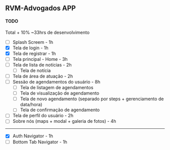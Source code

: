 ## RVM-Advogados APP

#### TODO

Total + 10% ~33hrs de desenvolvimento

- [ ] Splash Screem - 1h
- [x] Tela de login - 1h
- [x] Tela de registrar - 1h
- [ ] Tela principal - Home - 3h
- [ ] Tela de lista de notícias - 2h
  - [ ] Tela de notícia
- [ ] Tela de área de atuação - 2h
- [ ] Sessão de agendamentos do usuário - 8h
  - [ ] Tela de listagem de agendamentos
  - [ ] Tela de visualização de agendamento
  - [ ] Tela de novo agendamento
        (separado por steps + gerenciamento de data/hora)
  - [ ] Tela de confirmação de agendamento
- [ ] Tela de perfil do usuário - 2h
- [ ] Sobre nós
      (maps + modal + galeria de fotos) - 4h

---

- [x] Auth Navigator - 1h
- [ ] Bottom Tab Navigator - 1h
